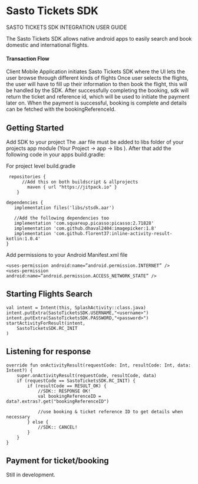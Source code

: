 # Sasto Tickets SDK
SASTO TICKETS SDK INTEGRATION USER GUIDE

The Sasto Tickets SDK allows native android apps  to  easily search and book domestic and international flights. 

#### Transaction Flow
Client Mobile Application initiates Sasto Tickets SDK where the UI lets the user browse through different kinds of flights
Once user selects the flights, the user will have to fill up their information to then book the flight, this will be handled by the SDK. After successfully completing the booking, sdk will return the ticket and reference id, which will be used to initiate the payment later on. When the payment is successful, booking is complete and details can be fetched with the bookingReferenceId.


## Getting Started
Add SDK to your project
The .aar file must be added to libs folder of your projects app module (Your Project -> app -> libs ). After that add the following code in your apps build.gradle:

For project level build.gradle
```
 repositories {
      //Add this on both buildscript & allprojects
        maven { url "https://jitpack.io" }
    }

```

```
dependencies {
   implementation files('libs/stsdk.aar')

   //Add the following dependencies too
   implementation 'com.squareup.picasso:picasso:2.71828'
   implementation 'com.github.dhaval2404:imagepicker:1.8'
   implementation 'com.github.florent37:inline-activity-result-kotlin:1.0.4'
}
```


Add permissions to your Android Manifest.xml file

```
<uses-permission android:name=”android.permission.INTERNET” />
<uses-permission android:name=”android.permission.ACCESS_NETWORK_STATE” />
```

## Starting Flights Search

```
val intent = Intent(this, SplashActivity::class.java)
intent.putExtra(SastoTicketsSDK.USERNAME,"<username>")
intent.putExtra(SastoTicketsSDK.PASSWORD,"<password>")
startActivityForResult(intent,
    SastoTicketsSDK.RC_INIT
)
```

## Listening for response

```
override fun onActivityResult(requestCode: Int, resultCode: Int, data: Intent?) {
    super.onActivityResult(requestCode, resultCode, data)
    if (requestCode == SastoTicketsSDK.RC_INIT) {
        if (resultCode == RESULT_OK) {
            //SDK:: RESPONSE OK! 
            val bookingReferenceID = data?.extras?.get("bookingReferenceID")

            //use booking & ticket reference ID to get details when necessary
        } else {
            //SDK:: CANCEL!
        }
    }
}
```

## Payment for ticket/booking
Still in development.
